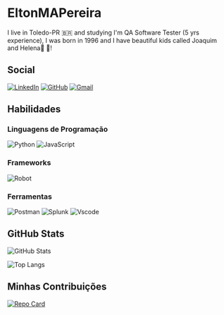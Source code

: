 # EltonMAPereira
I live in Toledo-PR 🇧🇷 and studying I'm QA Software Tester (5 yrs experience), I was born in 1996 and I have beautiful kids called Joaquim and Helena👶 💙!

## Social
[![LinkedIn](https://img.shields.io/badge/LinkedIn-0077B5?style=for-the-badge&logo=linkedin&logoColor=white)](https://www.linkedin.com/in/emap/)
[![GitHub](https://img.shields.io/badge/GitHub-100000?style=for-the-badge&logo=github&logoColor=white)](https://github.com/EltonMAPereira)
[![Gmail](https://img.shields.io/badge/Gmail-333333?style=for-the-badge&logo=gmail&logoColor=red)](mailto:eltonmapereira@gmail.com)

## Habilidades
### Linguagens de Programação
![Python](https://img.shields.io/badge/python-3670A0?style=for-the-badge&logo=python&logoColor=ffdd54)
![JavaScript](https://img.shields.io/badge/JavaScript-F7DF1E?style=for-the-badge&logo=javascript&logoColor=black)

### Frameworks
![Robot](https://img.shields.io/badge/robot-0dd4bc?style=for-the-badge&logo=robotframework&logoColor=000)

### Ferramentas
![Postman](https://img.shields.io/badge/Postman-FF6C37.svg?style=for-the-badge&logo=Postman&logoColor=white)
![Splunk](https://img.shields.io/badge/splunk-000?style=for-the-badge&logo=splunk&logoColor=fffff)
![Vscode](https://img.shields.io/badge/Vscode-007ACC?style=for-the-badge&logo=visual-studio-code&logoColor=white)


## GitHub Stats
![GitHub Stats](https://github-readme-stats.vercel.app/api?username=EltonMAPereira&theme=transparent&bg_color=669965&border_color=2c5423&show_icons=true&icon_color=2f382d&title_color=2c5423&text_color=FFF)

![Top Langs](https://github-readme-stats-git-masterrstaa-rickstaa.vercel.app/api/top-langs/?username=EltonMAPereira&bg_color=669965&border_color=2c5423&title_color=2c5423&text_color=FFF)

## Minhas Contribuições
[![Repo Card](https://github-readme-stats.vercel.app/api/pin/?username=EltonMAPereira&repo=dio-lab-open-source&bg_color=669965&border_color=2c5423&show_icons=true&icon_color=2f382d&title_color=2c5423&text_color=FFF)](https://github.com/EltonMAPereira/dio-lab-open-source)